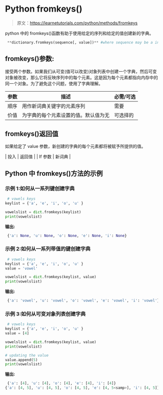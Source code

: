 # Python fromkeys()

> 原文：<https://learnetutorials.com/python/methods/fromkeys>

python 中的 fromkeys()函数有助于使用给定的序列和给定的值创建新的字典。

```py
 **dictionary.fromkeys(sequence[, value])** #where sequence may be a integers, string etc 

```

## fromkeys()参数:

接受两个参数。如果我们从可变(值可以改变)对象列表中创建一个字典，然后可变对象被改变，那么它将反映序列中的每个元素。这是因为每个元素都指向内存中的同一个对象。为了避免这个问题，使用了字典理解。

| 参数 | 描述 | 必需/可选 |
| --- | --- | --- |
| 顺序 | 用作新词典关键字的元素序列 | 需要 |
| 价值 | 为字典的每个元素设置的值。默认值为无 | 可选择的 |

## fromkeys()返回值

如果给定了 value 参数，新创建的字典的每个元素都将被赋予所提供的值。

| 投入 | 返回值 |
| If 参数 | 新词典 |

## Python 中 fromkeys()方法的示例

### 示例 1:如何从一系列键创建字典

```py
 # vowels keys
keylist = {'a', 'e', 'i', 'o', 'u' }

vowelslist = dict.fromkeys(keylist)
print(vowelslist) 

```

**输出:**

```py
 {'a': None, 'u': None, 'o': None, 'e': None, 'i': None} 
```

### 示例 2:如何从一系列带值的键创建字典

```py
 # vowels keys
keylist = {'a', 'e', 'i', 'o', 'u' }
value = 'vowel'

vowelslist = dict.fromkeys(keylist, value)
print(vowelslist) 

```

**输出:**

```py
 {'a': 'vowel', 'u': 'vowel', 'o': 'vowel', 'e': 'vowel', 'i': 'vowel'} 
```

### 示例 3:如何从可变对象列表创建字典

```py
 # vowels keys
keylist = {'a', 'e', 'i', 'o', 'u' }
value = [4]

vowelslist = dict.fromkeys(keylist, value)
print(vowelslist)

# updating the value
value.append(5)
print(vowelslist) 

```

**输出:**

```py
 {'a': [4], 'u': [4], 'o': [4], 'e': [4], 'i': [4]}
{'a': [4, 5], 'u': [4, 5], 'o': [4, 5], 'e': [4, 5<samp>], 'i': [4, 5]}</samp> 
```